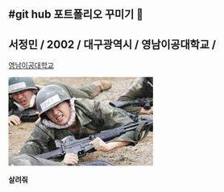 #git hub 포트폴리오 꾸미기  👋
---

서정민 / 2002 / 대구광역시 / 영남이공대학교 / 
---

[영남이공대학교](https://ync.ac.kr/kor/Main.do)



![살려줘](./살려줘.jpg)


**살려줘**

<!--
**imjeongmin02/imjeongmin02** is a ✨ _special_ ✨ repository because its `README.md` (this file) appears on your GitHub profile.

Here are some ideas to get you started:

- 🔭 I’m currently working on ...
- 🌱 I’m currently learning ...
- 👯 I’m looking to collaborate on ...
- 🤔 I’m looking for help with ...
- 💬 Ask me about ...
- 📫 How to reach me: ...
- 😄 Pronouns: ...
- ⚡ Fun fact: ...
-->
